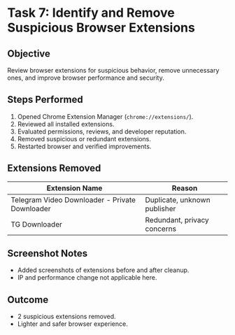 # Task 7: Identify and Remove Suspicious Browser Extensions

## Objective
Review browser extensions for suspicious behavior, remove unnecessary ones, and improve browser performance and security.

## Steps Performed
1. Opened Chrome Extension Manager (`chrome://extensions/`).
2. Reviewed all installed extensions.
3. Evaluated permissions, reviews, and developer reputation.
4. Removed suspicious or redundant extensions.
5. Restarted browser and verified improvements.

## Extensions Removed
| Extension Name                                 | Reason                                  |
|------------------------------------------------|------------------------------------------|
| Telegram Video Downloader - Private Downloader | Duplicate, unknown publisher             |
| TG Downloader                                  | Redundant, privacy concerns              |


## Screenshot Notes
- Added screenshots of extensions before and after cleanup.
- IP and performance change not applicable here.

## Outcome
- 2 suspicious extensions removed.
- Lighter and safer browser experience.
